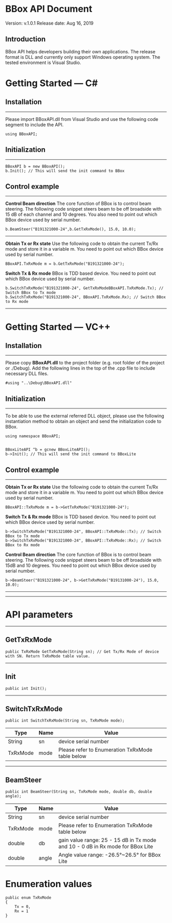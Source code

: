 # BBox API Document
Version: v.1.0.1
Release date: Aug 16, 2019 

## Introduction

BBox API helps developers building their own applications. The release format is DLL and currently only support Windows operating system. The tested environment is Visual Studio.


# Getting Started — C#
## Installation
----------

Please import BBoxAPI.dll from Visual Studio and use the following code segment to include the API.

    using BBoxAPI;


## Initialization
----------
    BBoxAPI b = new BBoxAPI();
    b.Init(); // This will send the init command to BBox



## Control example
----------
**Control Beam direction**
The core function of BBox is to control beam steering. The following code snippet steers beam to be off broadside with 15 dB of each channel and 10 degrees. You also need to point out which BBox device used by serial number.

    b.BeamSteer("B191321000-24",b.GetTxRxMode(), 15.0, 10.0);

 ****

**Obtain Tx or Rx state**
Use the following code to obtain the current Tx/Rx mode and store it in a variable m. You need to point out which BBox device used by serial number.

    BBoxAPI.TxRxMode m = b.GetTxRxMode("B191321000-24");

**Switch Tx & Rx mode**
BBox is TDD based device. You need to point out which BBox device used by serial number.

    b.SwitchTxRxMode("B191321000-24", GetTxRxModeBBoxAPI.TxRxMode.Tx); // Switch BBox to Tx mode
    b.SwitchTxRxMode("B191321000-24", BBoxAPI.TxRxMode.Rx); // Switch BBox to Rx mode



----------
# Getting Started — VC++
## Installation
----------

Please copy **BBoxAPI.dll** to the project folder (e.g. root folder of the project or ./Debug). Add the following lines in the top of the .cpp file to include necessary DLL files. 


    #using "..\Debug\BBoxAPI.dll"


## Initialization
----------

To be able to use the external referred DLL object, please use the following instantiation method to obtain an object and send the initialization code to BBox.

    using namespace BBoxAPI;


    BBoxLiteAPI ^b = gcnew BBoxLiteAPI();
    b->Init(); // This will send the init command to BBoxLite



## Control example
----------

**Obtain Tx or Rx state**
Use the following code to obtain the current Tx/Rx mode and store it in a variable m. You need to point out which BBox device used by serial number.

    BBoxAPI::TxRxMode m = b->GetTxRxMode("B191321000-24");

**Switch Tx & Rx mode**
BBox is TDD based device. You need to point out which BBox device used by serial number.

    b->SwitchTxRxMode("B191321000-24", BBoxAPI::TxRxMode::Tx); // Switch BBox to Tx mode
    b->SwitchTxRxMode("B191321000-24", BBoxAPI::TxRxMode::Rx); // Switch BBox to Rx mode


**Control Beam direction**
The core function of BBox is to control beam steering. The following code snippet steers beam to be off broadside with 15dB and 10 degrees. You need to point out which BBox device used by serial number.


    b->BeamSteer("B191321000-24", b->GetTxRxMode("B19131000-24"), 15.0, 10.0);

 ****


----------
# API parameters
----------
## GetTxRxMode
    public TxRxMode GetTxRxMode(String sn); // Get Tx/Rx Mode of device with SN. Return TxRxMode table value.
----------
## Init
    public int Init();
----------
## SwitchTxRxMode
    public int SwitchTxRxMode(String sn, TxRxMode mode);
| Type | Name | Value                                        |
| ------------ | ------------ | ------------------------------------------------ |
| String       | sn           | device serial number |
| TxRxMode     | mode         | Please refer to Enumeration TxRxMode table below |

----------
## BeamSteer
    public int BeamSteer(String sn, TxRxMode mode, double db, double angle);
| Type | Name | Value                                        |
| ------------ | ------------ | ------------------------------------------------ |
| String       | sn           | device serial number |
| TxRxMode     | mode         | Please refer to Enumeration TxRxMode table below |
| double       | db           | gain value range: 25 - 15 dB in Tx mode and 10 - 0 dB in Rx mode for BBox Lite
| double       | angle        | Angle value range: -26.5°~26.5° for BBox Lite                  |



# Enumeration values
    public enum TxRxMode
    {
        Tx = 0,
        Rx = 1
    }
    


